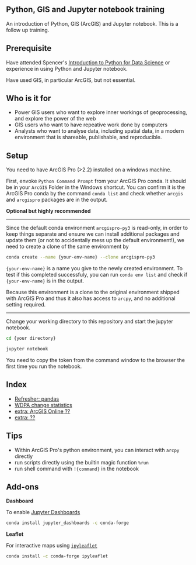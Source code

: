 ## Python, GIS and Jupyter notebook training

An introduction of Python, GIS (ArcGIS) and Jupyter notebook. This is a follow up training.

## Prerequisite

Have attended Spencer's [Introduction to Python for Data Science](https://github.com/spencerldixon/intro-to-data-science) or experience in using Python and Jupyter notebook. 

Have used GIS, in particular ArcGIS, but not essential.

## Who is it for

- Power GIS users who want to explore inner workings of geoprocessing, and explore the power of the web
- GIS users who want to have repeative work done by computers
- Analysts who want to analyse data, including spatial data, in a modern environment that is shareable, publishable, and reproducible.

## Setup

You need to have ArcGIS Pro (>2.2) installed on a windows machine. 

First, envoke `Python Command Prompt` from your ArcGIS Pro conda. It should be in your `ArcGIS` Folder in the Windows shortcut. You can confirm it is the ArcGIS Pro conda by the command `conda list` and check whether `arcgis` and `arcgispro` packages are in the output.

**Optional but highly recommended**

<hr>

Since the default conda environment `arcgispro-py3` is read-only, in order to keep things separate and ensure we can install additional packages and update them (or not to accidentally mess up the default environment!), we need to create a clone of the same environment by 

```bash
conda create --name {your-env-name} --clone arcgispro-py3
```

`{your-env-name}` is a name you give to the newly created environment. To test if this completed successfuly, you can run `conda env list` and check if `{your-env-name}` is in the output.

Because this environment is a clone to the original environment shipped with ArcGIS Pro and thus it also has access to `arcpy`, and no additional setting required.

<hr>

Change your working directory to this repository and start the jupyter notebook. 

```bash
cd {your directory}
```

```bash
jupyter notebook
```

You need to copy the token from the command window to the browser the first time you run the notebook.

## Index
- [Refresher: pandas](./Refresher-pandas.ipynb)
- [WDPA change statistics](./WDPA-update-change.ipynb)
- [extra: ArcGIS Online ??]()
- [extra: ??]()

## Tips

- Within ArcGIS Pro's python environment, you can interact with `arcpy` directly
- run scripts directly using the builtin magic function `%run`
- run shell command with `!{command}` in the notebook

## Add-ons

**Dashboard**

To enable [Jupyter Dashboards](https://jupyter-dashboards-layout.readthedocs.io/en/latest/getting-started.html)

```bash
conda install jupyter_dashboards -c conda-forge
```

**Leaflet**

For interactive maps using [`ipyleaflet`](https://ipyleaflet.readthedocs.io/en/latest/)

```bash
conda install -c conda-forge ipyleaflet
```
